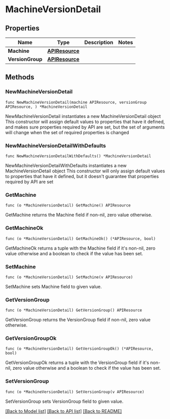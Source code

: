 # MachineVersionDetail

## Properties

Name | Type | Description | Notes
------------ | ------------- | ------------- | -------------
**Machine** | [**APIResource**](APIResource.md) |  | 
**VersionGroup** | [**APIResource**](APIResource.md) |  | 

## Methods

### NewMachineVersionDetail

`func NewMachineVersionDetail(machine APIResource, versionGroup APIResource, ) *MachineVersionDetail`

NewMachineVersionDetail instantiates a new MachineVersionDetail object
This constructor will assign default values to properties that have it defined,
and makes sure properties required by API are set, but the set of arguments
will change when the set of required properties is changed

### NewMachineVersionDetailWithDefaults

`func NewMachineVersionDetailWithDefaults() *MachineVersionDetail`

NewMachineVersionDetailWithDefaults instantiates a new MachineVersionDetail object
This constructor will only assign default values to properties that have it defined,
but it doesn't guarantee that properties required by API are set

### GetMachine

`func (o *MachineVersionDetail) GetMachine() APIResource`

GetMachine returns the Machine field if non-nil, zero value otherwise.

### GetMachineOk

`func (o *MachineVersionDetail) GetMachineOk() (*APIResource, bool)`

GetMachineOk returns a tuple with the Machine field if it's non-nil, zero value otherwise
and a boolean to check if the value has been set.

### SetMachine

`func (o *MachineVersionDetail) SetMachine(v APIResource)`

SetMachine sets Machine field to given value.


### GetVersionGroup

`func (o *MachineVersionDetail) GetVersionGroup() APIResource`

GetVersionGroup returns the VersionGroup field if non-nil, zero value otherwise.

### GetVersionGroupOk

`func (o *MachineVersionDetail) GetVersionGroupOk() (*APIResource, bool)`

GetVersionGroupOk returns a tuple with the VersionGroup field if it's non-nil, zero value otherwise
and a boolean to check if the value has been set.

### SetVersionGroup

`func (o *MachineVersionDetail) SetVersionGroup(v APIResource)`

SetVersionGroup sets VersionGroup field to given value.



[[Back to Model list]](../README.md#documentation-for-models) [[Back to API list]](../README.md#documentation-for-api-endpoints) [[Back to README]](../README.md)


